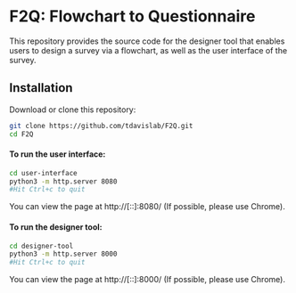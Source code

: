 # F2Q: Flowchart to Questionnaire

This repository provides the source code for the designer tool that enables users to design a survey via a flowchart, as well as the user interface of the survey.

## Installation 
Download or clone this repository:

```bash
git clone https://github.com/tdavislab/F2Q.git
cd F2Q
```

#### To run the user interface:
```bash
cd user-interface
python3 -m http.server 8080
#Hit Ctrl+c to quit
```
You can view the page at http://[::]:8080/ (If possible, please use Chrome).

#### To run the designer tool:
```bash
cd designer-tool
python3 -m http.server 8000
#Hit Ctrl+c to quit
```

You can view the page at http://[::]:8000/  (If possible, please use Chrome).
